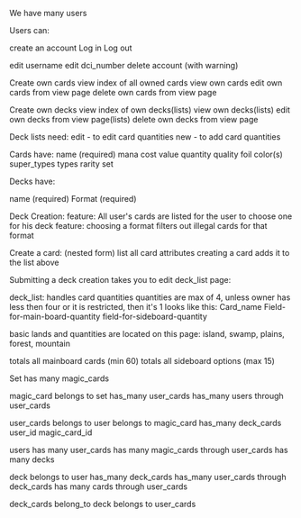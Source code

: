 We have many users

Users can:

create an account
Log in
Log out

edit username
edit dci_number
delete account (with warning)

Create own cards
view index of all owned cards
view own cards
edit own cards from view page
delete own cards from view page

Create own decks
view index of own decks(lists)
view own decks(lists)
edit own decks from view page(lists)
delete own decks from view page

Deck lists need:
edit - to edit card quantities
new - to add card quantities

Cards have:
name (required)
mana cost
value
quantity
quality
foil
color(s)
super_types
types
rarity
set

Decks have:

name (required)
Format (required)

Deck Creation:
feature: All user's cards are listed for the user to choose one for his deck
feature: choosing a format filters out illegal cards for that format

Create a card: (nested form)
list all card attributes
creating a card adds it to the list above

Submitting a deck creation takes you to edit deck_list page:

deck_list:
handles card quantities quantities are max of 4, unless owner has less then four or it is restricted, then it's 1
looks like this: Card_name Field-for-main-board-quantity field-for-sideboard-quantity

basic lands and quantities are located on this page: island, swamp, plains, forest, mountain

totals all mainboard cards (min 60)
totals all sideboard options (max 15)

Set
has many magic_cards

magic_card
belongs to set
has_many user_cards
has_many users through user_cards

user_cards
belongs to user
belongs to magic_card
has_many deck_cards
user_id
magic_card_id

users
has many user_cards
has many magic_cards through user_cards
has many decks

deck
belongs to user
has_many deck_cards
has_many user_cards through deck_cards
has many cards through user_cards

deck_cards
belong_to deck
belongs to user_cards
